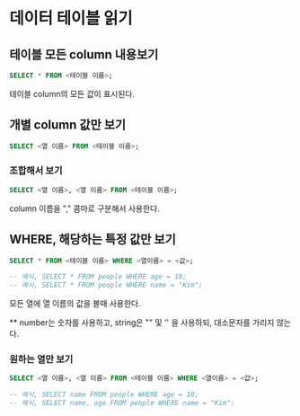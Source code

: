 # 데이터 테이블 읽기

## 테이블 모든 column 내용보기

```sql
SELECT * FROM <테이블 이름>;
```

테이블 column의 모든 값이 표시된다.



## 개별  column 값만 보기

```sql
SELECT <열 이름> FROM <테이블 이름>;
```

### 조합해서 보기

```sql
SELECT <열 이름>, <열 이름> FROM <테이블 이름>;
```

column 이름을 "," 콤마로 구분해서 사용한다.



## WHERE, 해당하는 특정 값만 보기

```sql
SELECT * FROM <테이블 이름> WHERE <열이름> = <값>;

-- 예시, SELECT * FROM people WHERE age = 10;
-- 예시, SELECT * FROM people WHERE name = "Kim";
```

모든 열에 열 이름의 값을 볼때 사용한다.

\*\* number는 숫자를 사용하고, string은 "" 및 '' 을 사용하되, 대소문자를 가리지 않는다.

### 원하는 열만 보기

```sql
SELECT <열 이름>, <열 이름> FROM <테이블 이름> WHERE <열이름> = <값>;

-- 예시, SELECT name FROM people WHERE age = 10;
-- 예시, SELECT name, age FROM people WHERE name = "Kim";
```
